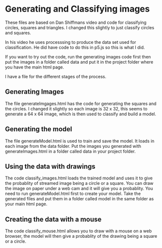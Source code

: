 # Generating and Classifying images
These files are based on Dan Shiffmans video and code for classifying circles, squares and triangles. I changed this slightly to just classify circles and squares.

In his video he uses processsing to produce the data set used for classification. He did have code to do this in p5.js so this is what I did.

If you want to try out the code, run the generating images code first then put the images in a folder called data and put it in the project folder where you have the main html page.

I have a file for the different stages of the process.
 ## Generating Images
 The file generateImgages.html has the code for generating the squares and the circles. I changed it slightly so each image is 32 x 32, this seems to generate a 64 x 64 image, which is then used to classify and build a model.

 ## Generating the model
 The file generateModel.html is used to train and save the model. It loads in each image from the data folder. Put the images you generated with generateImages.html in a folder called data in your project folder.

 ## Using the data with drawings
 The code classify_images.html loads the trained model and uses it to give the probablity of streamed image being a circle or a square. You can draw the image on paper under a web cam and it will give you a probablity. You need to run generateModel.html first to create your model. Take the generated files and put them in a folder called model in the same folder as your main html page.

 ## Creating the data with a mouse
 The code classify_mouse.html allows you to draw with a mouse on a web browser, the model will then give a probablity of the drawing being a square or a circle.
